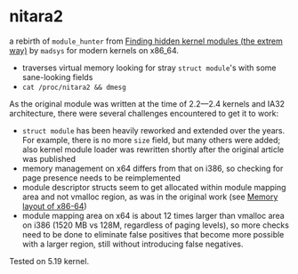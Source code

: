 # nitara2

a rebirth of `module_hunter` from [Finding hidden kernel modules (the extrem way)](http://phrack.org/issues/61/3.html) by `madsys` for modern kernels on x86_64.

* traverses virtual memory looking for stray `struct module`'s with some sane-looking fields
* `cat /proc/nitara2 && dmesg`

As the original module was written at the time of 2.2—2.4 kernels and IA32 architecture, there were several challenges encountered to get it to work:

* `struct module` has been heavily reworked and extended over the years. For example, there is no more `size` field, but many others were added; also kernel module loader was rewritten shortly after the original article was published 
* memory management on x64 differs from that on i386, so checking for page presence needs to be reimplemented
* module descriptor structs seem to get allocated within module mapping area and not vmalloc region, as was in the original work (see [Memory layout of x86-64](https://www.kernel.org/doc/Documentation/x86/x86_64/mm.txt))
* module mapping area on x64 is about 12 times larger than vmalloc area on i386 (1520 MB vs 128M, regardless of paging levels), so more checks need to be done to eliminate false positives that become more possible with a larger region, still without introducing false negatives.

Tested on 5.19 kernel.
